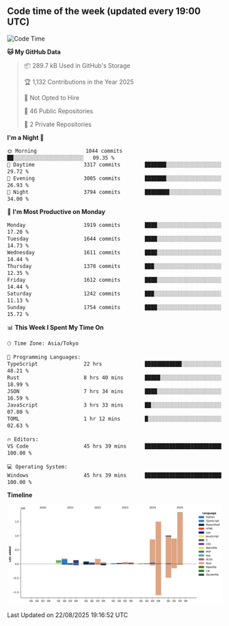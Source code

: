 ## Code time of the week (updated every 19:00 UTC)

<!--START_SECTION:waka-->
![Code Time](http://img.shields.io/badge/Code%20Time-5%2C262%20hrs%2020%20mins-blue)

**🐱 My GitHub Data** 

> 📦 289.7 kB Used in GitHub's Storage 
 > 
> 🏆 1,132 Contributions in the Year 2025
 > 
> 🚫 Not Opted to Hire
 > 
> 📜 46 Public Repositories 
 > 
> 🔑 2 Private Repositories 
 > 
**I'm a Night 🦉** 

```text
🌞 Morning                1044 commits        ██░░░░░░░░░░░░░░░░░░░░░░░   09.35 % 
🌆 Daytime                3317 commits        ███████░░░░░░░░░░░░░░░░░░   29.72 % 
🌃 Evening                3005 commits        ███████░░░░░░░░░░░░░░░░░░   26.93 % 
🌙 Night                  3794 commits        ████████░░░░░░░░░░░░░░░░░   34.00 % 
```
📅 **I'm Most Productive on Monday** 

```text
Monday                   1919 commits        ████░░░░░░░░░░░░░░░░░░░░░   17.20 % 
Tuesday                  1644 commits        ████░░░░░░░░░░░░░░░░░░░░░   14.73 % 
Wednesday                1611 commits        ████░░░░░░░░░░░░░░░░░░░░░   14.44 % 
Thursday                 1378 commits        ███░░░░░░░░░░░░░░░░░░░░░░   12.35 % 
Friday                   1612 commits        ████░░░░░░░░░░░░░░░░░░░░░   14.44 % 
Saturday                 1242 commits        ███░░░░░░░░░░░░░░░░░░░░░░   11.13 % 
Sunday                   1754 commits        ████░░░░░░░░░░░░░░░░░░░░░   15.72 % 
```


📊 **This Week I Spent My Time On** 

```text
🕑︎ Time Zone: Asia/Tokyo

💬 Programming Languages: 
TypeScript               22 hrs              ████████████░░░░░░░░░░░░░   48.21 % 
Rust                     8 hrs 40 mins       █████░░░░░░░░░░░░░░░░░░░░   18.99 % 
JSON                     7 hrs 34 mins       ████░░░░░░░░░░░░░░░░░░░░░   16.59 % 
JavaScript               3 hrs 33 mins       ██░░░░░░░░░░░░░░░░░░░░░░░   07.80 % 
TOML                     1 hr 12 mins        █░░░░░░░░░░░░░░░░░░░░░░░░   02.63 % 

🔥 Editors: 
VS Code                  45 hrs 39 mins      █████████████████████████   100.00 % 

💻 Operating System: 
Windows                  45 hrs 39 mins      █████████████████████████   100.00 % 
```

**Timeline**

![Lines of Code chart](https://raw.githubusercontent.com/SARDONYX-sard/SARDONYX-sard/main/assets/bar_graph.png)


 Last Updated on 22/08/2025 19:16:52 UTC
<!--END_SECTION:waka-->